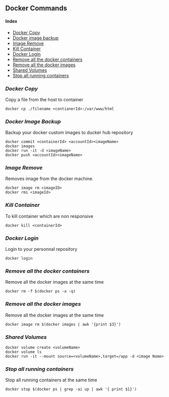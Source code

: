 ## Docker Commands

#### Index
- [Docker Copy](#docker-copy)
- [Docker image backup](#docker-image-backup)
- [Image Remove](#image-remove)
- [Kill Container](#kill-container)
- [Docker Login](#docker-login)
- [Remove all the docker containers](#remove-all-the-docker-containers)
- [Remove all the docker images](#remove-all-the-docker-images)
- [Shared Volumes](#shared-volumes)
- [Stop all running  containers](#stop-all-running-containers)

### *Docker Copy*

Copy a file from the host to container
```shell
docker cp ./filename <contianerId>:/var/www/html
```
### *Docker Image Backup*

Backup your docker custom images to ducker hub repository
```shell
docker commit <containerId> <accountId><imageName>
docker images
docker run -it -d <imageName>
docker push <accountId><imageName>
```
### *Image Remove*
Removes image from the docker machine.
```
docker image rm <imageID>
docker rmi <imageId>
```
### *Kill Container*

To kill container which are non responsive
```shell
docker kill <containerId>
```
### *Docker Login*

Login to your personnal repository
```shell
docker login
```
### *Remove all the docker containers*

Remove all the docker images at the same time
```shell
docker rm -f $(docker ps -a -q)
```
### *Remove all the docker images*

Remove all the docker images at the same time
```shell
docker image rm $(docker images | awk '{print $3}')
```
### *Shared Volumes*
```shell
docker volume create <volumeName>
docker volume ls
docker run -it --mount source=<volumeName>,target=/app -d <image Name>
```
### *Stop all running containers*
Stop all running containers at the same time
```shell
docker stop $(docker ps | grep -ai up | awk '{ print $1}')
```


